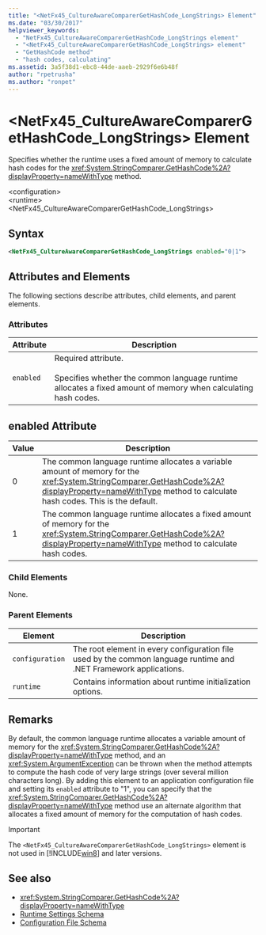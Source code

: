 ```yaml
---
title: "<NetFx45_CultureAwareComparerGetHashCode_LongStrings> Element"
ms.date: "03/30/2017"
helpviewer_keywords:
  - "NetFx45_CultureAwareComparerGetHashCode_LongStrings element"
  - "<NetFx45_CultureAwareComparerGetHashCode_LongStrings> element"
  - "GetHashCode method"
  - "hash codes, calculating"
ms.assetid: 3a5f38d1-ebc8-44de-aaeb-2929f6e6b48f
author: "rpetrusha"
ms.author: "ronpet"
---
```

# \<NetFx45_CultureAwareComparerGetHashCode_LongStrings> Element

Specifies whether the runtime uses a fixed amount of memory to calculate hash codes for the <xref:System.StringComparer.GetHashCode%2A?displayProperty=nameWithType> method.

\<configuration>\
\<runtime>\
\<NetFx45_CultureAwareComparerGetHashCode_LongStrings>

## Syntax

```xml
<NetFx45_CultureAwareComparerGetHashCode_LongStrings enabled="0|1">
```

## Attributes and Elements

The following sections describe attributes, child elements, and parent elements.

### Attributes

|Attribute|Description|
|---------------|-----------------|
|`enabled`|Required attribute.<br /><br /> Specifies whether the common language runtime allocates a fixed amount of memory when calculating hash codes.|

## enabled Attribute

|Value|Description|
|-----------|-----------------|
|0|The common language runtime allocates a variable amount of memory for the <xref:System.StringComparer.GetHashCode%2A?displayProperty=nameWithType> method to calculate hash codes. This is the default.|
|1|The common language runtime allocates a fixed amount of memory for the <xref:System.StringComparer.GetHashCode%2A?displayProperty=nameWithType> method to calculate hash codes.|

### Child Elements

None.

### Parent Elements

|Element|Description|
|-------------|-----------------|
|`configuration`|The root element in every configuration file used by the common language runtime and .NET Framework applications.|
|`runtime`|Contains information about runtime initialization options.|

## Remarks

By default, the common language runtime allocates a variable amount of memory for the <xref:System.StringComparer.GetHashCode%2A?displayProperty=nameWithType> method, and an <xref:System.ArgumentException> can be thrown when the method attempts to compute the hash code of very large strings (over several million characters long). By adding this element to an application configuration file and setting its `enabled` attribute to "1", you can specify that the <xref:System.StringComparer.GetHashCode%2A?displayProperty=nameWithType> method use an alternate algorithm that allocates a fixed amount of memory for the computation of hash codes.

> [!IMPORTANT]
> The `<NetFx45_CultureAwareComparerGetHashCode_LongStrings>` element is not used in [!INCLUDE[win8](../../../../../includes/win8-md.md)] and later versions.

## See also

- <xref:System.StringComparer.GetHashCode%2A?displayProperty=nameWithType>
- [Runtime Settings Schema](../../../../../docs/framework/configure-apps/file-schema/runtime/index.md)
- [Configuration File Schema](../../../../../docs/framework/configure-apps/file-schema/index.md)

